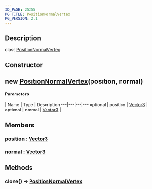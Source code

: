 ```yaml
---
ID_PAGE: 25255
PG_TITLE: PositionNormalVertex
PG_VERSION: 2.1
---
```

## Description

class [PositionNormalVertex](/classes/2.4/PositionNormalVertex)



## Constructor

## new [PositionNormalVertex](/classes/2.4/PositionNormalVertex)(position, normal)



#### Parameters
 | Name | Type | Description
---|---|---|---
optional | position | [Vector3](/classes/2.4/Vector3) |    
optional | normal | [Vector3](/classes/2.4/Vector3) |    
## Members

### position : [Vector3](/classes/2.4/Vector3)



### normal : [Vector3](/classes/2.4/Vector3)



## Methods

### clone() &rarr; [PositionNormalVertex](/classes/2.4/PositionNormalVertex)


